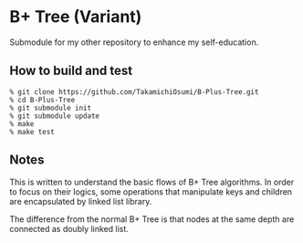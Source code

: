 # B+ Tree (Variant)

Submodule for my other repository to enhance my self-education.

## How to build and test

```
% git clone https://github.com/TakamichiOsumi/B-Plus-Tree.git
% cd B-Plus-Tree
% git submodule init
% git submodule update
% make
% make test
```

## Notes

This is written to understand the basic flows of B+ Tree algorithms. In order to focus on their logics, some operations that manipulate keys and children are encapsulated by linked list library.

The difference from the normal B+ Tree is that nodes at the same depth are connected as doubly linked list.
